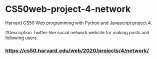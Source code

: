 # CS50web-project-4-network
Harvard CS50 Web programming with Python and Javascript project 4.

#Description
Twitter-like social network website for making posts and following users.
### https://cs50.harvard.edu/web/2020/projects/4/network/

